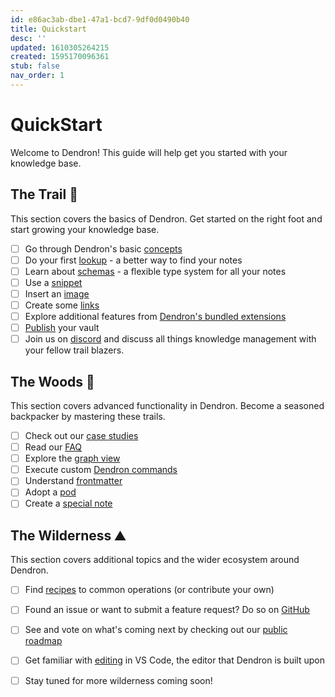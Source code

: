 ```yaml
---
id: e86ac3ab-dbe1-47a1-bcd7-9df0d0490b40
title: Quickstart
desc: ''
updated: 1610305264215
created: 1595170096361
stub: false
nav_order: 1
---
```


# QuickStart

Welcome to Dendron! This guide will help get you started with your knowledge base.

## The Trail 🥾

This section covers the basics of Dendron. Get started on the right foot and start growing your knowledge base.

- [ ] Go through Dendron's basic [concepts](https://www.dendron.so/notes/c6fd6bc4-7f75-4cbb-8f34-f7b99bfe2d50.html)
- [ ] Do your first [lookup](https://www.dendron.so/notes/a7c3a810-28c8-4b47-96a6-8156b1524af3.html#lookup-menu) - a better way to find your notes
- [ ] Learn about [schemas](https://www.dendron.so/notes/c5e5adde-5459-409b-b34d-a0d75cbb1052.html#schemas) - a flexible type system for all your notes
- [ ] Use a [snippet](https://www.dendron.so/notes/9eca1992-7540-4d9d-97fb-328b27748b2c.html)
- [ ] Insert an [image](https://www.dendron.so/notes/a91fd8da-6895-49fe-8164-a17acd8d9a17.html)
- [ ] Create some [links](https://www.dendron.so/notes/3472226a-ff3c-432d-bf5d-10926f39f6c2.html)
- [ ] Explore additional features from [Dendron's bundled extensions](https://www.dendron.so/notes/301e4129-6933-4be7-a4bd-8125171360d8.html)
- [ ] [Publish](https://www.dendron.so/notes/73d395c9-5041-4d0d-9db7-080d9586136e.html) your vault 
- [ ] Join us on [discord](https://discord.com/invite/6j85zNX) and discuss all things knowledge management with your fellow trail blazers.

## The Woods 🌲

This section covers advanced functionality in Dendron. Become a seasoned backpacker by mastering these trails.

- [ ] Check out our [case studies](https://www.dendron.so/notes/34ee4bcf-60e9-4031-a4c0-26113b5acb80.html)
- [ ] Read our [FAQ](https://www.dendron.so/notes/683740e3-70ce-4a47-a1f4-1f140e80b558.html)
- [ ] Explore the [graph view](https://www.dendron.so/notes/587e6d62-3c5b-49b0-aedc-02f62f0448e6.html)
- [ ] Execute custom [Dendron commands](https://www.dendron.so/notes/eea2b078-1acc-4071-a14e-18299fc28f47.html)
- [ ] Understand [frontmatter](https://www.dendron.so/notes/ffec2853-c0e0-4165-a368-339db12c8e4b.html)
- [ ] Adopt a [pod](https://www.dendron.so/notes/66727a39-d0a7-449b-a10d-f6c438185d7f.html)
- [ ] Create a [special note](https://www.dendron.so/notes/5c213aa6-e4ba-49e8-85c5-1bdcb33ce202.html)

## The Wilderness ⛰️

This section covers additional topics and the wider ecosystem around Dendron.

- [ ] Find [recipes](https://www.dendron.so/notes/401c5889-20ae-4b3a-8468-269def4b4865.html) to common operations (or contribute your own)
- [ ] Found an issue or want to submit a feature request? Do so on [GitHub](https://github.com/dendronhq/dendron/issues)
- [ ] See and vote on what's coming next by checking out our [public roadmap](https://github.com/orgs/dendronhq/projects/1)
- [ ] Get familiar with [editing](https://code.visualstudio.com/docs/editor/codebasics) in VS Code, the editor that Dendron is built upon
- [ ] Stay tuned for more wilderness coming soon!










